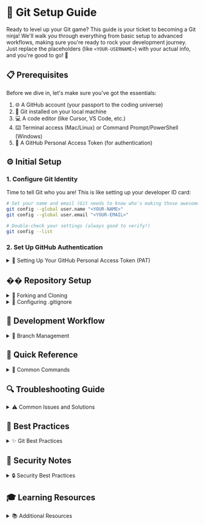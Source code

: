 # 🔧 Git Setup Guide

Ready to level up your Git game? This guide is your ticket to becoming a Git ninja! We'll walk you through everything from basic setup to advanced workflows, making sure you're ready to rock your development journey. Just replace the placeholders (like `<YOUR-USERNAME>`) with your actual info, and you're good to go! 🚀

## 📋 Prerequisites

Before we dive in, let's make sure you've got the essentials:

1. 🌐 A GitHub account (your passport to the coding universe)
2. 🔧 Git installed on your local machine
3. 💻 A code editor (like Cursor, VS Code, etc.)
4. ⌨️ Terminal access (Mac/Linux) or Command Prompt/PowerShell (Windows)
5. 🔑 A GitHub Personal Access Token (for authentication)

## ⚙️ Initial Setup

### 1. Configure Git Identity

Time to tell Git who you are! This is like setting up your developer ID card:

```bash
# Set your name and email (Git needs to know who's making those awesome commits!)
git config --global user.name "<YOUR-NAME>"
git config --global user.email "<YOUR-EMAIL>"

# Double-check your settings (always good to verify!)
git config --list
```

### 2. Set Up GitHub Authentication

<details>
  <summary>🔐 Setting Up Your GitHub Personal Access Token (PAT)</summary>

  > 📸 **Need visual guidance?** Check out our [Detailed PAT Setup Guide](https://github.com/AI-Maker-Space/Interactive-Dev-Environment-for-LLM-Development#setting-up-your-github-personal-access-token) with step-by-step screenshots!

  1. Create a Personal Access Token (PAT):
     - Head to GitHub → Settings → Developer settings → Personal access tokens
     - Click "Generate new token" (your golden ticket)
     - Set permissions (at minimum: "Contents - Read and write")
     - Copy and store your token somewhere safe (like a password manager)

  2. Configure credential storage (so you don't have to type your token every time):

  ```bash
  # For macOS (stores in Keychain)
  git config --global credential.helper osxkeychain

  # For Windows (stores in Credential Manager)
  git config --global credential.helper wincred

  # For Linux (stores in memory)
  git config --global credential.helper cache
  ```

  3. Verify your setup:
  ```bash
  # Test your authentication
  git clone https://github.com/<YOUR-USERNAME>/<YOUR-REPO-NAME>.git
  # You should be prompted for your username and PAT
  ```
</details>

## �� Repository Setup

<details>
  <summary>🔄 Forking and Cloning</summary>

  ### 1. Fork the Repository

  1. Navigate to the original repository
  2. Click the "Fork" button in the top-right corner
  3. Keep the repository name as is or change it if you prefer
  4. Click "Create fork"

  ### 2. Clone Your Fork

  ```bash
  # Navigate to your desired parent directory
  cd PATH_TO_DESIRED_PARENT_DIRECTORY

  # Clone your fork (replace with your GitHub username and repo name)
  git clone https://github.com/<YOUR-USERNAME>/<REPO-NAME>.git

  # Navigate into the cloned repository
  cd <REPO-NAME>

  # Add the original repository as "upstream"
  git remote add upstream https://github.com/<ORIGINAL-REPO-OWNER>/<REPO-NAME>.git

  # Verify your remotes
  git remote -v
  ```
</details>

<details>
  <summary>📁 Configuring .gitignore</summary>

  Create a `.gitignore` file to keep unnecessary files out of your repository:

  ```bash
  # Create .gitignore
  touch .gitignore
  ```

  Add common patterns:

  ```gitignore
  # Dependencies
  node_modules/
  venv/
  __pycache__/

  # Environment
  .env
  .env.local

  # IDE
  .vscode/
  .idea/
  *.swp

  # OS
  .DS_Store
  Thumbs.db
  ```
</details>

## 🔄 Development Workflow

<details>
  <summary>🌿 Branch Management</summary>

  ### 1. Creating and Switching Branches

  ```bash
  # Create and switch to a new branch
  git checkout -b <YOUR-BRANCH-NAME>

  # Switch between branches
  git checkout <BRANCH-NAME>

  # List all branches
  git branch -a
  ```

  ### 2. Making Changes

  ```bash
  # Check status
  git status

  # Stage changes
  git add <FILE-NAME>
  # or stage all changes
  git add .

  # Commit changes
  git commit -m "Description of changes"

  # Push to your fork
  git push origin <YOUR-BRANCH-NAME>
  ```

  ### 3. Keeping Your Fork Updated

  ```bash
  # Fetch upstream changes
  git fetch upstream

  # Merge upstream changes
  git merge upstream/main

  # Push updates to your fork
  git push origin main
  ```
</details>

## 🎯 Quick Reference

<details>
  <summary>📝 Common Commands</summary>

  ```bash
  # Status check
  git status

  # View commit history
  git log

  # Discard changes
  git checkout -- <FILE-NAME>

  # Update branch
  git pull origin <BRANCH-NAME>
  ```

  ### Branch Naming Conventions

  1. `feature/` - New features
  2. `bugfix/` - Bug fixes
  3. `docs/` - Documentation updates
  4. `refactor/` - Code refactoring
  5. `test/` - Adding or updating tests
</details>

## 🔍 Troubleshooting Guide

<details>
  <summary>⚠️ Common Issues and Solutions</summary>

  1. **Authentication Failures**
     - Verify your PAT is valid
     - Check token permissions
     - Clear stored credentials if needed

  2. **Merge Conflicts**
     ```bash
     # View conflicts
     git status
     
     # After resolving conflicts
     git add .
     git commit -m "Resolve merge conflicts"
     ```

  3. **Detached HEAD State**
     ```bash
     # Return to main branch
     git checkout main
     ```

  4. **Accidental Commits to Main**
     ```bash
     # Create new branch with changes
     git checkout -b <NEW-BRANCH>
     git push origin <NEW-BRANCH>
     ```
</details>

## 📝 Best Practices

<details>
  <summary>✨ Git Best Practices</summary>

  1. Write clear, descriptive commit messages
  2. Keep commits focused and atomic
  3. Regularly pull from upstream
  4. Use meaningful branch names
  5. Review changes before committing
  6. Keep your fork updated
  7. Use .gitignore appropriately
  8. Never commit sensitive information
</details>

## 🔐 Security Notes

<details>
  <summary>🔒 Security Best Practices</summary>

  1. Never commit:
     - API keys
     - Passwords
     - Private keys
     - Environment files (.env)
     - Node modules
     - Build artifacts

  2. Always use:
     - Environment variables for sensitive data
     - .gitignore for unnecessary files
     - Secure authentication methods
</details>

## 🎓 Learning Resources

<details>
  <summary>📚 Additional Resources</summary>

  1. [Git Documentation](https://git-scm.com/doc)
  2. [GitHub Guides](https://guides.github.com)
  3. [Git Cheat Sheet](https://education.github.com/git-cheat-sheet-education.pdf)
</details>